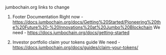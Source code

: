 jumbochain.org links to change

1. Footer Documentation
Right now - <https://docs.jumbochain.org/docs/Getting%20Started/Pioneering%20the%20Future%20-%20Innovations%20at%20Jumbo%20Blockchain>
We need - <https://docs.jumbochain.org/docs/getting-started>

2. Investor portfolio claim your tokens guide
We need - <https://docs.jumbochain.org/docs/guides/claim-your-tokens/>
